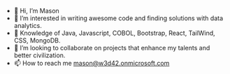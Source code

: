 - 👋 Hi, I’m Mason
- 👀 I’m interested in writing awesome code and finding solutions with data analytics.
- 🌱 Knowledge of Java, Javascript, COBOL, Bootstrap, React, TailWind, CSS, MongoDB.
- 💞️ I’m looking to collaborate on projects that enhance my talents and better civilization.
- 📫 How to reach me mason@w3d42.onmicrosoft.com
<!---
tuffMade/tuffMade is a ✨ special ✨ repository because its `README.md` (this file) appears on your GitHub profile.
You can click the Preview link to take a look at your changes.
--->
